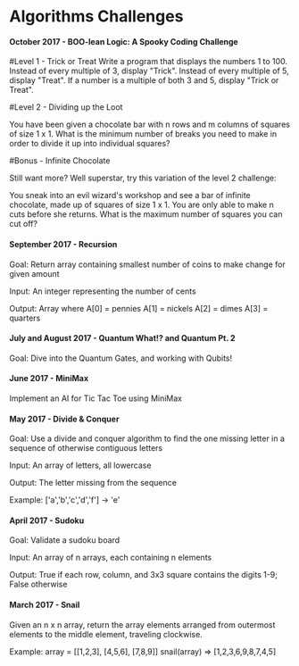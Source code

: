 # Algorithms Challenges
#### October 2017 - BOO-lean Logic: A Spooky Coding Challenge
#Level 1 - Trick or Treat
Write a program that displays the numbers 1 to 100. Instead of every multiple of 3, display "Trick". Instead of every multiple of 5, display "Treat". If a number is a multiple of both 3 and 5, display "Trick or Treat".

#Level 2 - Dividing up the Loot

You have been given a chocolate bar with n rows and m columns of squares of size 1 x 1. What is the minimum number of breaks you need to make in order to divide it up into individual squares? 

#Bonus - Infinite Chocolate

Still want more? Well superstar, try this variation of the level 2 challenge:

You sneak into an evil wizard's workshop and see a bar of infinite chocolate, made up of squares of size 1 x 1. You are only able to make n cuts before she returns. What is the maximum number of squares you can cut off? 

#### September 2017 - Recursion
Goal: Return array containing smallest number of coins to make change for given amount

Input: An integer representing the number of cents

Output: Array where 
A[0] = pennies
A[1] = nickels
A[2] = dimes
A[3] = quarters

#### July and August 2017 - Quantum What!? and Quantum Pt. 2
Goal: Dive into the Quantum Gates, and working with Qubits!

#### June 2017 - MiniMax
Implement an AI for Tic Tac Toe using MiniMax

#### May 2017 - Divide & Conquer
Goal: Use a divide and conquer algorithm to find the one missing letter in a sequence of otherwise contiguous letters

Input: An array of letters, all lowercase

Output: The letter missing from the sequence

Example: ['a','b','c','d','f'] -> 'e'
#### April 2017 - Sudoku
Goal: Validate a sudoku board

Input: An array of n arrays, each containing n elements

Output: True if each row, column, and 3x3 square contains the digits 1-9; False otherwise

#### March 2017 - Snail
Given an n x n array, return the array elements arranged from outermost elements to the middle element, traveling clockwise.

Example: array = [[1,2,3],
             [4,5,6],
             [7,8,9]]
             snail(array) => [1,2,3,6,9,8,7,4,5]
